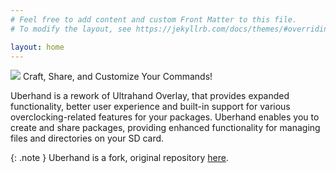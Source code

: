 ```yaml
---
# Feel free to add content and custom Front Matter to this file.
# To modify the layout, see https://jekyllrb.com/docs/themes/#overriding-theme-defaults

layout: home
---
```

![](/images/banner.png)
Craft, Share, and Customize Your Commands!

Uberhand is a rework of Ultrahand Overlay, that provides expanded functionality, better user experience and built-in support for various overclocking-related features for your packages. Uberhand enables you to create and share packages, providing enhanced functionality for managing files and directories on your SD card.

{: .note }
Uberhand is a fork, original repository [here](https://github.com/ppkantorski/Ultrahand-Overlay).